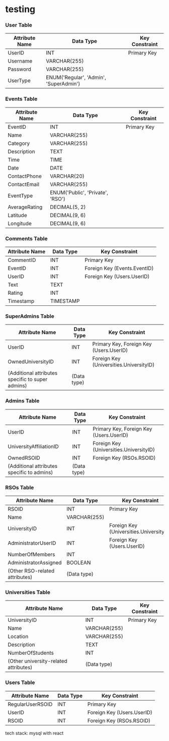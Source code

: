 # testing

### User Table
| Attribute Name         | Data Type               | Key Constraint           |
|------------------------|-------------------------|--------------------------|
| UserID                 | INT                     | Primary Key              |
| Username               | VARCHAR(255)            |                          |
| Password               | VARCHAR(255)            |                          |
| UserType               | ENUM('Regular', 'Admin', 'SuperAdmin') |                          |

### Events Table
| Attribute Name         | Data Type               | Key Constraint           |
|------------------------|-------------------------|--------------------------|
| EventID                | INT                     | Primary Key              |
| Name                   | VARCHAR(255)            |                          |
| Category               | VARCHAR(255)            |                          |
| Description            | TEXT                    |                          |
| Time                   | TIME                    |                          |
| Date                   | DATE                    |                          |
| ContactPhone           | VARCHAR(20)             |                          |
| ContactEmail           | VARCHAR(255)            |                          |
| EventType              | ENUM('Public', 'Private', 'RSO') |                          |
| AverageRating          | DECIMAL(5, 2)            |                          |
| Latitude               | DECIMAL(9, 6)           |                          |
| Longitude              | DECIMAL(9, 6)           |                          |

### Comments Table
| Attribute Name         | Data Type               | Key Constraint           |
|------------------------|-------------------------|--------------------------|
| CommentID              | INT                     | Primary Key              |
| EventID                | INT                     | Foreign Key (Events.EventID) |
| UserID                 | INT                     | Foreign Key (Users.UserID) |
| Text                   | TEXT                    |                          |
| Rating                 | INT                     |                          |
| Timestamp              | TIMESTAMP               |                          |

### SuperAdmins Table
| Attribute Name         | Data Type               | Key Constraint           |
|------------------------|-------------------------|--------------------------|
| UserID                 | INT                     | Primary Key, Foreign Key (Users.UserID) |
| OwnedUniversityID      | INT                     | Foreign Key (Universities.UniversityID) |
| (Additional attributes specific to super admins) | (Data type) |          |

### Admins Table
| Attribute Name         | Data Type               | Key Constraint           |
|------------------------|-------------------------|--------------------------|
| UserID                 | INT                     | Primary Key, Foreign Key (Users.UserID) |
| UniversityAffiliationID| INT                     | Foreign Key (Universities.UniversityID) |
| OwnedRSOID             | INT                     | Foreign Key (RSOs.RSOID) |
| (Additional attributes specific to admins) | (Data type) |              |

### RSOs Table
| Attribute Name         | Data Type               | Key Constraint           |
|------------------------|-------------------------|--------------------------|
| RSOID                  | INT                     | Primary Key              |
| Name                   | VARCHAR(255)            |                          |
| UniversityID           | INT                     | Foreign Key (Universities.UniversityID) |
| AdministratorUserID    | INT                     | Foreign Key (Users.UserID) |
| NumberOfMembers        | INT                     |                          |
| AdministratorAssigned | BOOLEAN                  |                          |
| (Other RSO-related attributes) | (Data type)           |                          |

### Universities Table
| Attribute Name         | Data Type               | Key Constraint           |
|------------------------|-------------------------|--------------------------|
| UniversityID           | INT                     | Primary Key              |
| Name                   | VARCHAR(255)            |                          |
| Location               | VARCHAR(255)            |                          |
| Description            | TEXT                    |                          |
| NumberOfStudents       | INT                     |                          |
| (Other university-related attributes) | (Data type)          |                          |

### Users Table
| Attribute Name         | Data Type               | Key Constraint           |
|------------------------|-------------------------|--------------------------|
| RegularUserRSOID       | INT                     | Primary Key              |
| UserID                 | INT                     | Foreign Key (Users.UserID) |
| RSOID                  | INT                     | Foreign Key (RSOs.RSOID) |


tech stack: mysql with react
